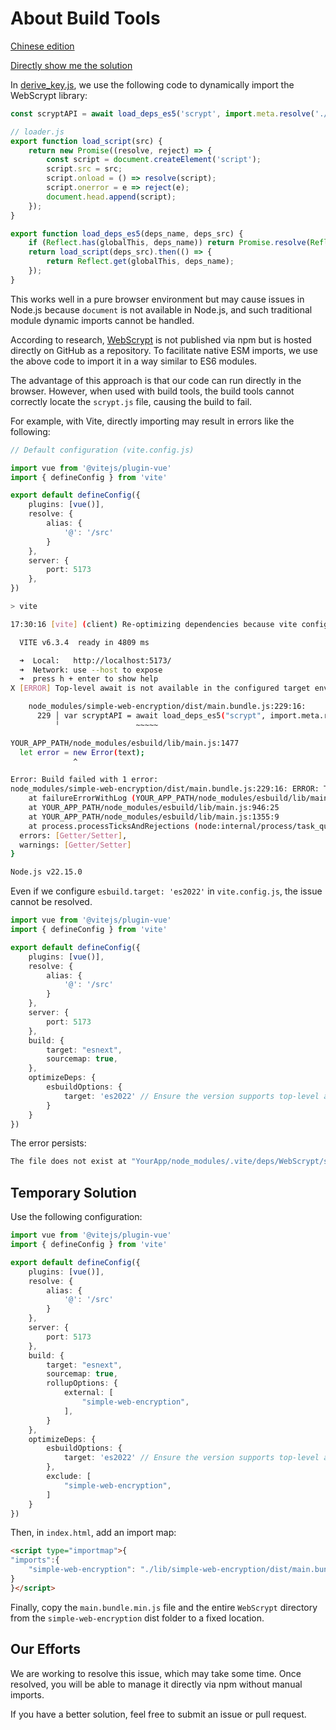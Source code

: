 # About Build Tools

[Chinese edition](./about-build-tools.zh-CN.md)

[Directly show me the solution](#temporary-solution)

In [derive_key.js](../../impl/JavaScript/lib/src/derive_key.js), we use the following code to dynamically import the WebScrypt library:

```javascript
const scryptAPI = await load_deps_es5('scrypt', import.meta.resolve('./WebScrypt/scrypt.js'));
```

```javascript
// loader.js
export function load_script(src) {
    return new Promise((resolve, reject) => {
        const script = document.createElement('script');
        script.src = src;
        script.onload = () => resolve(script);
        script.onerror = e => reject(e);
        document.head.append(script);
    });
}

export function load_deps_es5(deps_name, deps_src) {
    if (Reflect.has(globalThis, deps_name)) return Promise.resolve(Reflect.get(globalThis, deps_name));
    return load_script(deps_src).then(() => {
        return Reflect.get(globalThis, deps_name);
    });
}
```

This works well in a pure browser environment but may cause issues in Node.js because `document` is not available in Node.js, and such traditional module dynamic imports cannot be handled.

According to research, [WebScrypt](https://github.com/EtherDream/WebScrypt) is not published via npm but is hosted directly on GitHub as a repository. To facilitate native ESM imports, we use the above code to import it in a way similar to ES6 modules.

The advantage of this approach is that our code can run directly in the browser. However, when used with build tools, the build tools cannot correctly locate the `scrypt.js` file, causing the build to fail.

For example, with Vite, directly importing may result in errors like the following:

```ts
// Default configuration (vite.config.js)

import vue from '@vitejs/plugin-vue'
import { defineConfig } from 'vite'

export default defineConfig({
    plugins: [vue()],
    resolve: {
        alias: {
            '@': '/src'
        }
    },
    server: {
        port: 5173
    },
})
```

```bash
> vite

17:30:16 [vite] (client) Re-optimizing dependencies because vite config has changed

  VITE v6.3.4  ready in 4809 ms

  ➜  Local:   http://localhost:5173/
  ➜  Network: use --host to expose
  ➜  press h + enter to show help
X [ERROR] Top-level await is not available in the configured target environment ("chrome87", "edge88", "es2020", "firefox78", "safari14" + 2 overrides)

    node_modules/simple-web-encryption/dist/main.bundle.js:229:16:
      229 │ var scryptAPI = await load_deps_es5("scrypt", import.meta.resolve("./WebScrypt/scrypt.js"));
          ╵                 ~~~~~

YOUR_APP_PATH/node_modules/esbuild/lib/main.js:1477
  let error = new Error(text);
              ^

Error: Build failed with 1 error:
node_modules/simple-web-encryption/dist/main.bundle.js:229:16: ERROR: Top-level await is not available in the configured target environment ("chrome87", "edge88", "es2020", "firefox78", "safari14" + 2 overrides)
    at failureErrorWithLog (YOUR_APP_PATH/node_modules/esbuild/lib/main.js:1477:15)   
    at YOUR_APP_PATH/node_modules/esbuild/lib/main.js:946:25
    at YOUR_APP_PATH/node_modules/esbuild/lib/main.js:1355:9
    at process.processTicksAndRejections (node:internal/process/task_queues:105:5) {
  errors: [Getter/Setter],
  warnings: [Getter/Setter]
}

Node.js v22.15.0
```

Even if we configure `esbuild.target: 'es2022'` in `vite.config.js`, the issue cannot be resolved.

```ts
import vue from '@vitejs/plugin-vue'
import { defineConfig } from 'vite'

export default defineConfig({
    plugins: [vue()],
    resolve: {
        alias: {
            '@': '/src'
        }
    },
    server: {
        port: 5173
    },
    build: {
        target: "esnext",
        sourcemap: true,
    },
    optimizeDeps: {
        esbuildOptions: {
            target: 'es2022' // Ensure the version supports top-level await
        }
    }
})
```

The error persists:

```bash
The file does not exist at "YourApp/node_modules/.vite/deps/WebScrypt/scrypt.js" which is in the optimize deps directory. The dependency might be incompatible with the dep optimizer. Try adding it to `optimizeDeps.exclude`.
```

## Temporary Solution

Use the following configuration:

```ts
import vue from '@vitejs/plugin-vue'
import { defineConfig } from 'vite'

export default defineConfig({
    plugins: [vue()],
    resolve: {
        alias: {
            '@': '/src'
        }
    },
    server: {
        port: 5173
    },
    build: {
        target: "esnext",
        sourcemap: true,
        rollupOptions: {
            external: [
                "simple-web-encryption",
            ],
        }
    },
    optimizeDeps: {
        esbuildOptions: {
            target: 'es2022' // Ensure the version supports top-level await
        },
        exclude: [
            "simple-web-encryption",
        ]
    }
})
```

Then, in `index.html`, add an import map:

```html
<script type="importmap">{
"imports":{
    "simple-web-encryption": "./lib/simple-web-encryption/dist/main.bundle.min.js"
}
}</script>
```

Finally, copy the `main.bundle.min.js` file and the entire `WebScrypt` directory from the `simple-web-encryption` dist folder to a fixed location.

## Our Efforts

We are working to resolve this issue, which may take some time. Once resolved, you will be able to manage it directly via npm without manual imports.

If you have a better solution, feel free to submit an issue or pull request.